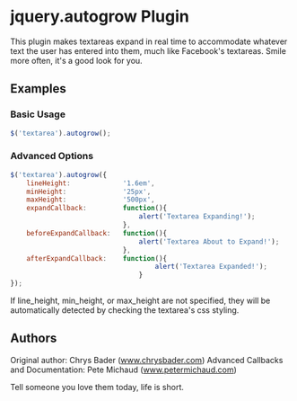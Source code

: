 # jquery.autogrow Plugin

This plugin makes textareas expand in real time to accommodate whatever text the user has entered into them, much like
Facebook's textareas. Smile more often, it's a good look for you.

## Examples

### Basic Usage

```javascript
$('textarea').autogrow();
```

### Advanced Options

```javascript
$('textarea').autogrow({
    lineHeight:             '1.6em',
    minHeight:              '25px',
    maxHeight:              '500px',
    expandCallback:         function(){
                                alert('Textarea Expanding!');
                            },
    beforeExpandCallback:   function(){
                                alert('Textarea About to Expand!');
                            },
    afterExpandCallback:    function(){
                                    alert('Textarea Expanded!');
                                }
});
```

If line_height, min_height, or max_height are not specified, they will be automatically detected by checking the
textarea's css styling.

## Authors

Original author: Chrys Bader (www.chrysbader.com)
Advanced Callbacks and Documentation: Pete Michaud (www.petermichaud.com)

Tell someone you love them today, life is short.